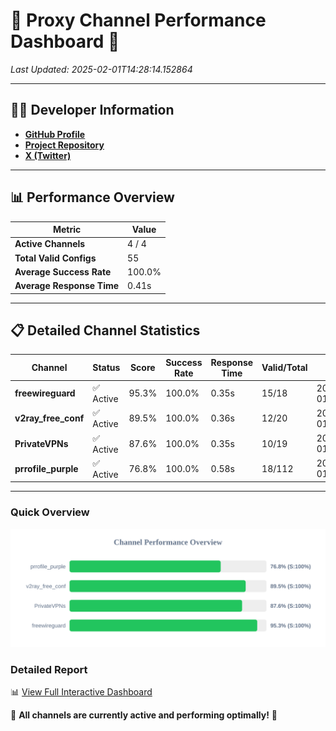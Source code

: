 # 🌟 Proxy Channel Performance Dashboard 🌟

_Last Updated: 2025-02-01T14:28:14.152864_

---

## 👩‍💻 Developer Information

- **[GitHub Profile](https://github.com/4n0nymou3)**  
- **[Project Repository](https://github.com/4n0nymou3/multi-proxy-config-fetcher)**  
- **[X (Twitter)](https://x.com/4n0nymou3)**  

---

## 📊 Performance Overview

| Metric                | Value       |
|-----------------------|-------------|
| **Active Channels**   | 4 / 4       |
| **Total Valid Configs** | 55          |
| **Average Success Rate** | 100.0%      |
| **Average Response Time** | 0.41s       |

---

## 📋 Detailed Channel Statistics

| Channel          | Status     | Score  | Success Rate | Response Time | Valid/Total | Last Success               |
|------------------|------------|--------|--------------|---------------|-------------|----------------------------|
| **freewireguard**  | ✅ Active  | 95.3%  | 100.0% | 0.35s         | 15/18       | 2025-02-01T14:28:14.151512 |
| **v2ray_free_conf**  | ✅ Active  | 89.5%  | 100.0% | 0.36s         | 12/20       | 2025-02-01T14:28:13.400548 |
| **PrivateVPNs**  | ✅ Active  | 87.6%  | 100.0% | 0.35s         | 10/19       | 2025-02-01T14:28:13.779669 |
| **prrofile_purple**  | ✅ Active  | 76.8%  | 100.0% | 0.58s         | 18/112       | 2025-02-01T14:28:12.977779 |

---

### Quick Overview
<div align="center">
  <a href="https://raw.githubusercontent.com/nullluser/NullRepo/refs/heads/main/assets/channel_stats_chart.svg">
    <img src="https://raw.githubusercontent.com/nullluser/NullRepo/refs/heads/main/assets/channel_stats_chart.svg" alt="Source Performance Statistics" width="800">
  </a>
</div>

### Detailed Report
📊 [View Full Interactive Dashboard](https://htmlpreview.github.io/?https://github.com/nullluser/NullRepo/blob/main/assets/performance_report.html)

🎉 **All channels are currently active and performing optimally!** 🎉
